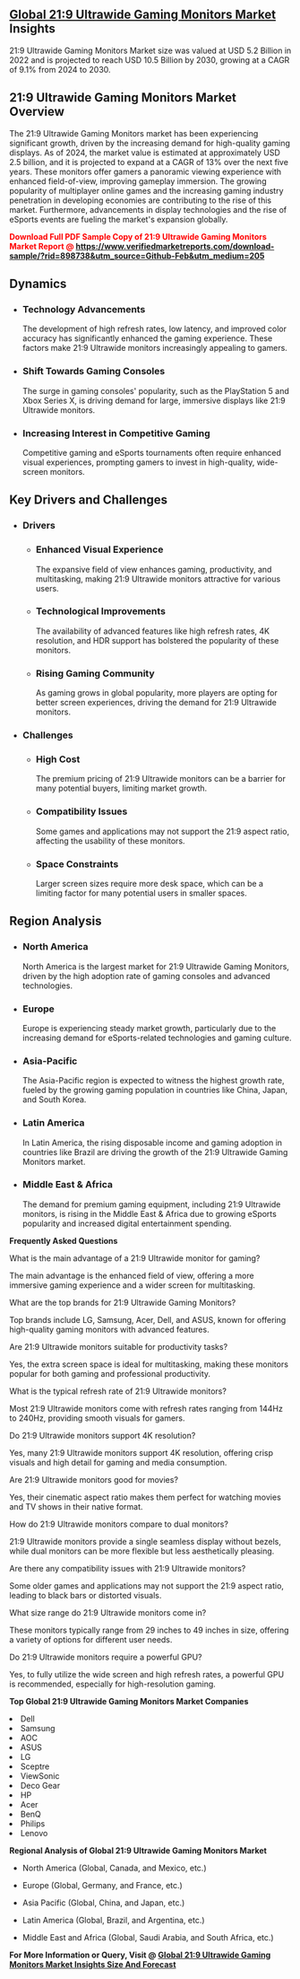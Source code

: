<h2><a href="https://www.verifiedmarketreports.com/download-sample/?rid=898738&amp;utm_source=Github&amp;utm_medium=205" target="_blank">Global 21:9 Ultrawide Gaming Monitors Market</a> Insights</h2><p>21:9 Ultrawide Gaming Monitors Market size was valued at USD 5.2 Billion in 2022 and is projected to reach USD 10.5 Billion by 2030, growing at a CAGR of 9.1% from 2024 to 2030.</p><p> <h2>21:9 Ultrawide Gaming Monitors Market Overview</h2> <p>The 21:9 Ultrawide Gaming Monitors market has been experiencing significant growth, driven by the increasing demand for high-quality gaming displays. As of 2024, the market value is estimated at approximately USD 2.5 billion, and it is projected to expand at a CAGR of 13% over the next five years. These monitors offer gamers a panoramic viewing experience with enhanced field-of-view, improving gameplay immersion. The growing popularity of multiplayer online games and the increasing gaming industry penetration in developing economies are contributing to the rise of this market. Furthermore, advancements in display technologies and the rise of eSports events are fueling the market's expansion globally.</p> <p><b><p><span class=""><span style="color: #ff0000;"><strong>Download Full PDF Sample Copy of 21:9 Ultrawide Gaming Monitors Market Report</strong> @ </span><a href="https://www.verifiedmarketreports.com/download-sample/?rid=898738&amp;utm_source=Github-Feb&amp;utm_medium=205" target="_blank">https://www.verifiedmarketreports.com/download-sample/?rid=898738&amp;utm_source=Github-Feb&amp;utm_medium=205</a></span></p></b></p> <h2>Dynamics</h2> <ul> <li><h3>Technology Advancements</h3> The development of high refresh rates, low latency, and improved color accuracy has significantly enhanced the gaming experience. These factors make 21:9 Ultrawide monitors increasingly appealing to gamers.</li> <li><h3>Shift Towards Gaming Consoles</h3> The surge in gaming consoles' popularity, such as the PlayStation 5 and Xbox Series X, is driving demand for large, immersive displays like 21:9 Ultrawide monitors.</li> <li><h3>Increasing Interest in Competitive Gaming</h3> Competitive gaming and eSports tournaments often require enhanced visual experiences, prompting gamers to invest in high-quality, wide-screen monitors.</li> </ul> <h2>Key Drivers and Challenges</h2> <ul> <li><h3>Drivers</h3> <ul> <li><h3>Enhanced Visual Experience</h3> The expansive field of view enhances gaming, productivity, and multitasking, making 21:9 Ultrawide monitors attractive for various users.</li> <li><h3>Technological Improvements</h3> The availability of advanced features like high refresh rates, 4K resolution, and HDR support has bolstered the popularity of these monitors.</li> <li><h3>Rising Gaming Community</h3> As gaming grows in global popularity, more players are opting for better screen experiences, driving the demand for 21:9 Ultrawide monitors.</li> </ul> </li> <li><h3>Challenges</h3> <ul> <li><h3>High Cost</h3> The premium pricing of 21:9 Ultrawide monitors can be a barrier for many potential buyers, limiting market growth.</li> <li><h3>Compatibility Issues</h3> Some games and applications may not support the 21:9 aspect ratio, affecting the usability of these monitors.</li> <li><h3>Space Constraints</h3> Larger screen sizes require more desk space, which can be a limiting factor for many potential users in smaller spaces.</li> </ul> </li> </ul> <h2>Region Analysis</h2> <ul> <li><h3>North America</h3> North America is the largest market for 21:9 Ultrawide Gaming Monitors, driven by the high adoption rate of gaming consoles and advanced technologies.</li> <li><h3>Europe</h3> Europe is experiencing steady market growth, particularly due to the increasing demand for eSports-related technologies and gaming culture.</li> <li><h3>Asia-Pacific</h3> The Asia-Pacific region is expected to witness the highest growth rate, fueled by the growing gaming population in countries like China, Japan, and South Korea.</li> <li><h3>Latin America</h3> In Latin America, the rising disposable income and gaming adoption in countries like Brazil are driving the growth of the 21:9 Ultrawide Gaming Monitors market.</li> <li><h3>Middle East & Africa</h3> The demand for premium gaming equipment, including 21:9 Ultrawide monitors, is rising in the Middle East & Africa due to growing eSports popularity and increased digital entertainment spending.</li> </ul> <p><b>Frequently Asked Questions</b></p> <p>What is the main advantage of a 21:9 Ultrawide monitor for gaming?</p> <p>The main advantage is the enhanced field of view, offering a more immersive gaming experience and a wider screen for multitasking.</p> <p>What are the top brands for 21:9 Ultrawide Gaming Monitors?</p> <p>Top brands include LG, Samsung, Acer, Dell, and ASUS, known for offering high-quality gaming monitors with advanced features.</p> <p>Are 21:9 Ultrawide monitors suitable for productivity tasks?</p> <p>Yes, the extra screen space is ideal for multitasking, making these monitors popular for both gaming and professional productivity.</p> <p>What is the typical refresh rate of 21:9 Ultrawide monitors?</p> <p>Most 21:9 Ultrawide monitors come with refresh rates ranging from 144Hz to 240Hz, providing smooth visuals for gamers.</p> <p>Do 21:9 Ultrawide monitors support 4K resolution?</p> <p>Yes, many 21:9 Ultrawide monitors support 4K resolution, offering crisp visuals and high detail for gaming and media consumption.</p> <p>Are 21:9 Ultrawide monitors good for movies?</p> <p>Yes, their cinematic aspect ratio makes them perfect for watching movies and TV shows in their native format.</p> <p>How do 21:9 Ultrawide monitors compare to dual monitors?</p> <p>21:9 Ultrawide monitors provide a single seamless display without bezels, while dual monitors can be more flexible but less aesthetically pleasing.</p> <p>Are there any compatibility issues with 21:9 Ultrawide monitors?</p> <p>Some older games and applications may not support the 21:9 aspect ratio, leading to black bars or distorted visuals.</p> <p>What size range do 21:9 Ultrawide monitors come in?</p> <p>These monitors typically range from 29 inches to 49 inches in size, offering a variety of options for different user needs.</p> <p>Do 21:9 Ultrawide monitors require a powerful GPU?</p> <p>Yes, to fully utilize the wide screen and high refresh rates, a powerful GPU is recommended, especially for high-resolution gaming.</p> </p><p><strong>Top Global 21:9 Ultrawide Gaming Monitors Market Companies</strong></p><div data-test-id=""><p><li>Dell</li><li> Samsung</li><li> AOC</li><li> ASUS</li><li> LG</li><li> Sceptre</li><li> ViewSonic</li><li> Deco Gear</li><li> HP</li><li> Acer</li><li> BenQ</li><li> Philips</li><li> Lenovo</li></p><div><strong>Regional Analysis of&nbsp;Global 21:9 Ultrawide Gaming Monitors Market</strong></div><ul><li dir="ltr"><p dir="ltr">North America&nbsp;(Global, Canada, and Mexico, etc.)</p></li><li dir="ltr"><p dir="ltr">Europe (Global, Germany, and France, etc.)</p></li><li dir="ltr"><p dir="ltr">Asia Pacific&nbsp;(Global, China, and Japan, etc.)</p></li><li dir="ltr"><p dir="ltr">Latin America&nbsp;(Global, Brazil, and Argentina, etc.)</p></li><li dir="ltr">Middle East and Africa&nbsp;(Global, Saudi Arabia, and South Africa, etc.)</li></ul><p><strong>For More Information or Query, Visit @&nbsp;</strong><strong><a href="https://www.verifiedmarketreports.com/product/21-9-ultrawide-gaming-monitors-market/?utm_source=Github&amp;utm_medium=205" target="_blank">Global 21:9 Ultrawide Gaming Monitors Market Insights Size And Forecast</a></strong></p></div>

